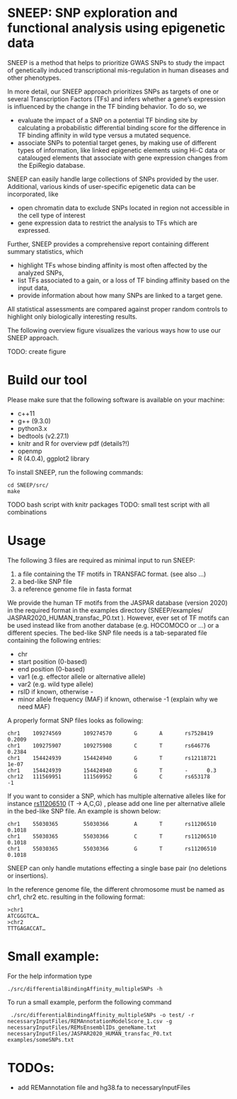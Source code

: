 # SNEEP: SNP exploration and functional analysis using epigenetic data

SNEEP is a method that helps to prioritize GWAS SNPs to study the impact of genetically induced transcriptional mis-regulation in human diseases and other phenotypes.

In more detail, our SNEEP approach prioritizes SNPs as targets of one or several Transcription Factors (TFs) and infers whether a gene’s expression is influenced by the change in the TF binding behavior. To do so, we 
-	evaluate the impact of a SNP on a potential TF binding site by calculating a probabilistic differential binding score for the difference in TF binding affinity in wild type versus a mutated sequence. 
-	associate SNPs to potential target genes, by making use of different types of information, like linked epigenetic elements using Hi-C data or catalouged elements that associate with gene expression changes from the EpiRegio database. 

SNEEP can easily handle large collections of SNPs provided by the user. Additional, various kinds of user-specific epigenetic data can be incorporated, like 
-	open chromatin data to exclude SNPs located in region not accessible in the cell type of interest 
-	gene expression data to restrict the analysis to TFs which are expressed. 

Further, SNEEP provides a comprehensive report containing different summary statistics, which
-	highlight TFs whose binding affinity is most often affected by the analyzed SNPs, 
-	list TFs associated to a gain, or a loss of TF binding affinity based on the input data,
-	provide information about how many SNPs are linked to a target gene.  

All statistical assessments are compared against proper random controls to highlight only biologically interesting results.

The following overview figure visualizes the various ways how to use our SNEEP approach. 

TODO: create figure

# Build our tool

Please make sure that the following software is available on your machine: 

- c++11 
- g++ (9.3.0)
- python3.x
- bedtools (v2.27.1)
- knitr and R for overview pdf (details?!)
- openmp
- R (4.0.4), ggplot2 library

To install SNEEP,  run the following commands: 

```
cd SNEEP/src/
make
```

TODO bash script with knitr packages 
TODO: small test script with all combinations 


# Usage 

The following 3 files are required as minimal input to run SNEEP:

1)	a file containing the TF motifs in TRANSFAC format. (see also …) 
2)	a bed-like SNP file
3)	a reference genome file in fasta format

We provide the human TF motifs from the JASPAR database (version 2020) in the required format in the examples directory (SNEEP/examples/ JASPAR2020_HUMAN_transfac_P0.txt ).  However, ever set of TF motifs can be used instead like from another database (e.g. HOCOMOCO or …) or a different species. 
The bed-like SNP file needs is a tab-separated file containing the following entries: 
-	chr
-	start position (0-based)
-	end position (0-based)
-	var1 (e.g. effector allele or alternative allele) 
-	var2 (e.g. wild type allele)
-	rsID if known, otherwise - 
-	minor allele frequency (MAF) if known, otherwise -1 (explain why we need MAF)

A properly format SNP files looks as following: 

```
chr1    109274569       109274570       G       A       rs7528419       0.2009
chr1    109275907       109275908       C       T       rs646776        0.2384
chr1    154424939       154424940       G       T       rs12118721      1e-07
chr1    154424939       154424940       G       T       -      0.3
chr12   111569951       111569952       G       C       rs653178        -1
```

If you want to consider a SNP, which has multiple alternative alleles like for instance [rs11206510](https://www.ncbi.nlm.nih.gov/snp/rs11206510) (T -> A,C,G) , please add one line per alternative allele in the bed-like SNP file. An example is shown below: 

```
chr1    55030365        55030366        A       T       rs11206510      0.1018
chr1    55030365        55030366        C       T       rs11206510      0.1018
chr1    55030365        55030366        G       T       rs11206510      0.1018
```

SNEEP can only handle mutations effecting a single base pair (no deletions or insertions).

In the reference genome file, the different chromosome must be named as chr1, chr2 etc. resulting in the following format: 

```
>chr1
ATCGGGTCA…
>chr2
TTTGAGACCAT…
```

# Small example:
For the help information type
```
./src/differentialBindingAffinity_multipleSNPs -h
```

To run a small example, perform the following command
```
 ./src/differentialBindingAffinity_multipleSNPs -o test/ -r necessaryInputFiles/REMAnnotationModelScore_1.csv -g necessaryInputFiles/REMsEnsemblIDs_geneName.txt  necessaryInputFiles/JASPAR2020_HUMAN_transfac_P0.txt  examples/someSNPs.txt 
 ```
# TODOs: 
- add REMannotation file and hg38.fa to necessaryInputFiles
 


